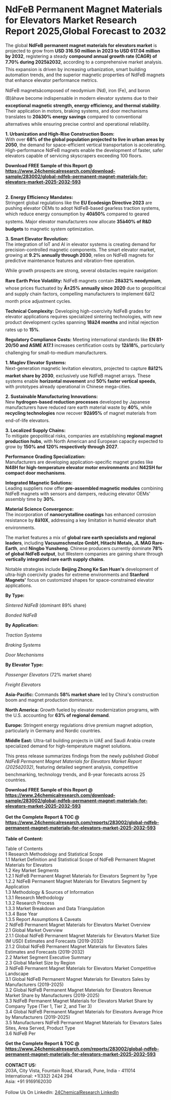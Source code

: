 <h1>NdFeB Permanent Magnet Materials for Elevators Market Research Report 2025,Global Forecast to 2032</h1><p>The global <strong>NdFeB permanent magnet materials for elevators market</strong> is projected to grow from <strong>USD 316.50 million in 2023 to USD 617.04 million by 2032</strong>, registering a steady <strong>compound annual growth rate (CAGR) of 7.70% during 2025â2032</strong>, according to a comprehensive market analysis. This expansion is driven by increasing urbanization, smart building automation trends, and the superior magnetic properties of NdFeB magnets that enhance elevator performance metrics.</p><p>NdFeB magnetsâcomposed of neodymium (Nd), iron (Fe), and boron (B)âhave become indispensable in modern elevator systems due to their <strong>exceptional magnetic strength, energy efficiency, and thermal stability</strong>. Their application in motors, braking systems, and door mechanisms translates to <strong>20â30% energy savings</strong> compared to conventional alternatives while ensuring precise control and operational reliability.</p><p><strong>1. Urbanization and High-Rise Construction Boom:</strong><br>
With over <strong>68% of the global population projected to live in urban areas by 2050</strong>, the demand for space-efficient vertical transportation is accelerating. High-performance NdFeB magnets enable the development of faster, safer elevators capable of servicing skyscrapers exceeding 100 floors.</p><div><b>Download FREE Sample of this Report @ 
            <a href="https://www.24chemicalresearch.com/download-sample/283002/global-ndfeb-permanent-magnet-materials-for-elevators-market-2025-2032-593">
            https://www.24chemicalresearch.com/download-sample/283002/global-ndfeb-permanent-magnet-materials-for-elevators-market-2025-2032-593</a></b></div><br><p><strong>2. Energy Efficiency Mandates:</strong><br>
Stringent global regulations like the <strong>EU Ecodesign Directive 2023</strong> are pushing elevator OEMs to adopt NdFeB-based gearless traction systems, which reduce energy consumption by <strong>40â50%</strong> compared to geared systems. Major elevator manufacturers now allocate <strong>35â40% of R&amp;D budgets</strong> to magnetic system optimization.</p><p><strong>3. Smart Elevator Revolution:</strong><br>
The integration of IoT and AI in elevator systems is creating demand for precision-controlled magnetic components. The smart elevator market, growing at <strong>9.2% annually through 2030</strong>, relies on NdFeB magnets for predictive maintenance features and vibration-free operation.</p><p>While growth prospects are strong, several obstacles require navigation:</p><p><strong>Rare Earth Price Volatility:</strong> NdFeB magnets contain <strong>28â32% neodymium</strong>, whose prices fluctuated by <strong>Â±25% annually since 2020</strong> due to geopolitical and supply chain factors, compelling manufacturers to implement 6â12 month price adjustment cycles.</p><p><strong>Technical Complexity:</strong> Developing high-coercivity NdFeB grades for elevator applications requires specialized sintering technologies, with new product development cycles spanning <strong>18â24 months</strong> and initial rejection rates up to <strong>15%</strong>.</p><p><strong>Regulatory Compliance Costs:</strong> Meeting international standards like <strong>EN 81-20/50 and ASME A17.1</strong> increases certification costs by <strong>12â18%</strong>, particularly challenging for small-to-medium manufacturers.</p><p><strong>1. Maglev Elevator Systems:</strong><br>
Next-generation magnetic levitation elevators, projected to capture <strong>8â12% market share by 2030</strong>, exclusively use NdFeB magnet arrays. These systems enable <strong>horizontal movement</strong> and <strong>50% faster vertical speeds</strong>, with prototypes already operational in Chinese mega-cities.</p><p><strong>2. Sustainable Manufacturing Innovations:</strong><br>
New <strong>hydrogen-based reduction processes</strong> developed by Japanese manufacturers have reduced rare earth material waste by <strong>40%</strong>, while <strong>recycling technologies</strong> now recover <strong>92â95%</strong> of magnet materials from end-of-life elevators.</p><p><strong>3. Localized Supply Chains:</strong><br>
To mitigate geopolitical risks, companies are establishing <strong>regional magnet production hubs</strong>, with North American and European capacity expected to grow by <strong>150% and 120% respectively through 2027</strong>.</p><p><strong>Performance Grading Specialization:</strong><br>
	Manufacturers are developing application-specific magnet grades like <strong>N48H for high-temperature elevator motor environments</strong> and <strong>N42SH for compact door mechanisms</strong>.</p><p><strong>Integrated Magnetic Solutions:</strong><br>
	Leading suppliers now offer <strong>pre-assembled magnetic modules</strong> combining NdFeB magnets with sensors and dampers, reducing elevator OEMs' assembly time by <strong>30%</strong>.</p><p><strong>Material Science Convergence:</strong><br>
	The incorporation of <strong>nanocrystalline coatings</strong> has enhanced corrosion resistance by <strong>8â10X</strong>, addressing a key limitation in humid elevator shaft environments.</p><p>The market features a mix of <strong>global rare earth specialists and regional leaders</strong>, including <strong>Vacuumschmelze GmbH, Hitachi Metals, JL MAG Rare-Earth</strong>, and <strong>Ningbo Yunsheng</strong>. Chinese producers currently dominate <strong>78% of global NdFeB output</strong>, but Western companies are gaining share through <strong>vertically integrated rare earth supply chains</strong>.</p><p>Notable strategies include <strong>Beijing Zhong Ke San Huan's</strong> development of ultra-high coercivity grades for extreme environments and <strong>Stanford Magnets'</strong> focus on customized shapes for space-constrained elevator applications.</p><p><strong>By Type:</strong></p><p><em>Sintered NdFeB</em> (dominant 89% share)</p><p><em>Bonded NdFeB</em></p><p><strong>By Application:</strong></p><p><em>Traction Systems</em></p><p><em>Braking Systems</em></p><p><em>Door Mechanisms</em></p><p><strong>By Elevator Type:</strong></p><p><em>Passenger Elevators</em> (72% market share)</p><p><em>Freight Elevators</em></p><p><strong>Asia-Pacific:</strong> Commands <strong>58% market share</strong> led by China's construction boom and magnet production dominance.</p><p><strong>North America:</strong> Growth fueled by elevator modernization programs, with the U.S. accounting for <strong>63% of regional demand</strong>.</p><p><strong>Europe:</strong> Stringent energy regulations drive premium magnet adoption, particularly in Germany and Nordic countries.</p><p><strong>Middle East:</strong> Ultra-tall building projects in UAE and Saudi Arabia create specialized demand for high-temperature magnet solutions.</p><p>This press release summarizes findings from the newly published <em>Global NdFeB Permanent Magnet Materials for Elevators Market Report (2025â2032)</em>, featuring detailed segment analysis, competitive benchmarking, technology trends, and 8-year forecasts across 25 countries.</p><div><b>Download FREE Sample of this Report @ 
            <a href="https://www.24chemicalresearch.com/download-sample/283002/global-ndfeb-permanent-magnet-materials-for-elevators-market-2025-2032-593">
            https://www.24chemicalresearch.com/download-sample/283002/global-ndfeb-permanent-magnet-materials-for-elevators-market-2025-2032-593</a></b></div><br><div><b>Get the Complete Report & TOC @ 
            <a href="https://www.24chemicalresearch.com/reports/283002/global-ndfeb-permanent-magnet-materials-for-elevators-market-2025-2032-593">
            https://www.24chemicalresearch.com/reports/283002/global-ndfeb-permanent-magnet-materials-for-elevators-market-2025-2032-593</a></b></div><br>
            <b>Table of Content:</b><p>Table of Contents<br />
1 Research Methodology and Statistical Scope<br />
1.1 Market Definition and Statistical Scope of NdFeB Permanent Magnet Materials for Elevators<br />
1.2 Key Market Segments<br />
1.2.1 NdFeB Permanent Magnet Materials for Elevators Segment by Type<br />
1.2.2 NdFeB Permanent Magnet Materials for Elevators Segment by Application<br />
1.3 Methodology & Sources of Information<br />
1.3.1 Research Methodology<br />
1.3.2 Research Process<br />
1.3.3 Market Breakdown and Data Triangulation<br />
1.3.4 Base Year<br />
1.3.5 Report Assumptions & Caveats<br />
2 NdFeB Permanent Magnet Materials for Elevators Market Overview<br />
2.1 Global Market Overview<br />
2.1.1 Global NdFeB Permanent Magnet Materials for Elevators Market Size (M USD) Estimates and Forecasts (2019-2032)<br />
2.1.2 Global NdFeB Permanent Magnet Materials for Elevators Sales Estimates and Forecasts (2019-2032)<br />
2.2 Market Segment Executive Summary<br />
2.3 Global Market Size by Region<br />
3 NdFeB Permanent Magnet Materials for Elevators Market Competitive Landscape<br />
3.1 Global NdFeB Permanent Magnet Materials for Elevators Sales by Manufacturers (2019-2025)<br />
3.2 Global NdFeB Permanent Magnet Materials for Elevators Revenue Market Share by Manufacturers (2019-2025)<br />
3.3 NdFeB Permanent Magnet Materials for Elevators Market Share by Company Type (Tier 1, Tier 2, and Tier 3)<br />
3.4 Global NdFeB Permanent Magnet Materials for Elevators Average Price by Manufacturers (2019-2025)<br />
3.5 Manufacturers NdFeB Permanent Magnet Materials for Elevators Sales Sites, Area Served, Product Type<br />
3.6 NdFeB Per</p><div><b>Get the Complete Report & TOC @ 
            <a href="https://www.24chemicalresearch.com/reports/283002/global-ndfeb-permanent-magnet-materials-for-elevators-market-2025-2032-593">
            https://www.24chemicalresearch.com/reports/283002/global-ndfeb-permanent-magnet-materials-for-elevators-market-2025-2032-593</a></b></div><br><b>CONTACT US:</b><br>
            203A, City Vista, Fountain Road, Kharadi, Pune, India - 411014<br>
            International: +1(332) 2424 294<br>
            Asia: +91 9169162030 <br><br>
            Follow Us On LinkedIn: <a href="https://www.linkedin.com/company/24chemicalresearch/">24ChemicalResearch LinkedIn</a>